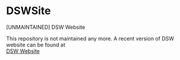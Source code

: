 # DSWSite
[UNMAINTAINED] DSW Website

This repository is not maintained any more. A recent version of DSW website can be found at <br>
[DSW Website](https://github.com/ymcaustdsw/ "DSW - YMCA University of Science and Technology")

